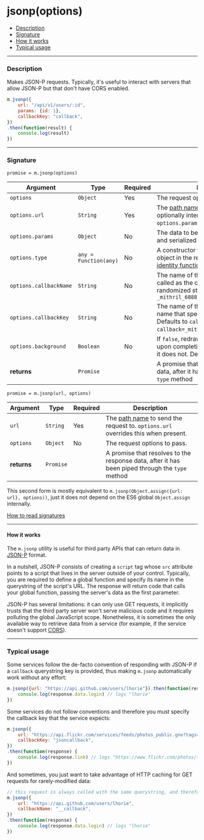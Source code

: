 # jsonp(options)

- [Description](#description)
- [Signature](#signature)
- [How it works](#how-it-works)
- [Typical usage](#typical-usage)

---

### Description

Makes JSON-P requests. Typically, it's useful to interact with servers that allow JSON-P but that don't have CORS enabled.

```javascript
m.jsonp({
	url: "/api/v1/users/:id",
	params: {id: 1},
	callbackKey: "callback",
})
.then(function(result) {
	console.log(result)
})
```

---

### Signature

`promise = m.jsonp(options)`

Argument               | Type                              | Required | Description
---------------------- | --------------------------------- | -------- | ---
`options`              | `Object`                          | Yes      | The request options to pass.
`options.url`          | `String`                          | Yes      | The [path name](paths.md) to send the request to, optionally interpolated with values from `options.params`.
`options.params`       | `Object`                          | No       | The data to be interpolated into the URL and serialized into the querystring.
`options.type`         | `any = Function(any)`             | No       | A constructor to be applied to each object in the response. Defaults to the [identity function](https://en.wikipedia.org/wiki/Identity_function).
`options.callbackName` | `String`                          | No       | The name of the function that will be called as the callback. Defaults to a randomized string (e.g. `_mithril_6888197422121285_0({a: 1})`
`options.callbackKey`  | `String`                          | No       | The name of the querystring parameter name that specifies the callback name. Defaults to `callback` (e.g. `/someapi?callback=_mithril_6888197422121285_0`)
`options.background`   | `Boolean`                         | No       | If `false`, redraws mounted components upon completion of the request. If `true`, it does not. Defaults to `false`.
**returns**            | `Promise`                         |          | A promise that resolves to the response data, after it has been piped through `type` method

`promise = m.jsonp(url, options)`

Argument    | Type      | Required | Description
----------- | --------- | -------- | ---
`url`       | `String`  | Yes      | The [path name](paths.md) to send the request to. `options.url` overrides this when present.
`options`   | `Object`  | No       | The request options to pass.
**returns** | `Promise` |          | A promise that resolves to the response data, after it has been piped through the `type` method

This second form is mostly equivalent to `m.jsonp(Object.assign({url: url}, options))`, just it does not depend on the ES6 global `Object.assign` internally.

[How to read signatures](signatures.md)

---

#### How it works

The `m.jsonp` utility is useful for third party APIs that can return data in [JSON-P](https://en.wikipedia.org/wiki/JSONP) format.

In a nutshell, JSON-P consists of creating a `script` tag whose `src` attribute points to a script that lives in the server outside of your control. Typically, you are required to define a global function and specify its name in the querystring of the script's URL. The response will return code that calls your global function, passing the server's data as the first parameter.

JSON-P has several limitations: it can only use GET requests, it implicitly trusts that the third party server won't serve malicious code and it requires polluting the global JavaScript scope. Nonetheless, it is sometimes the only available way to retrieve data from a service (for example, if the service doesn't support [CORS](https://en.wikipedia.org/wiki/Cross-origin_resource_sharing)).

---

### Typical usage

Some services follow the de-facto convention of responding with JSON-P if a `callback` querystring key is provided, thus making `m.jsonp` automatically work without any effort:

```javascript
m.jsonp({url: "https://api.github.com/users/lhorie"}).then(function(response) {
	console.log(response.data.login) // logs "lhorie"
})
```

Some services do not follow conventions and therefore you must specify the callback key that the service expects:

```javascript
m.jsonp({
	url: "https://api.flickr.com/services/feeds/photos_public.gne?tags=kitten&format=json",
	callbackKey: "jsoncallback",
})
.then(function(response) {
	console.log(response.link) // logs "https://www.flickr.com/photos/tags/kitten/"
})
```

And sometimes, you just want to take advantage of HTTP caching for GET requests for rarely-modified data:

```javascript
// this request is always called with the same querystring, and therefore it is cached
m.jsonp({
	url: "https://api.github.com/users/lhorie",
	callbackName: "__callback",
})
.then(function(response) {
	console.log(response.data.login) // logs "lhorie"
})
```
